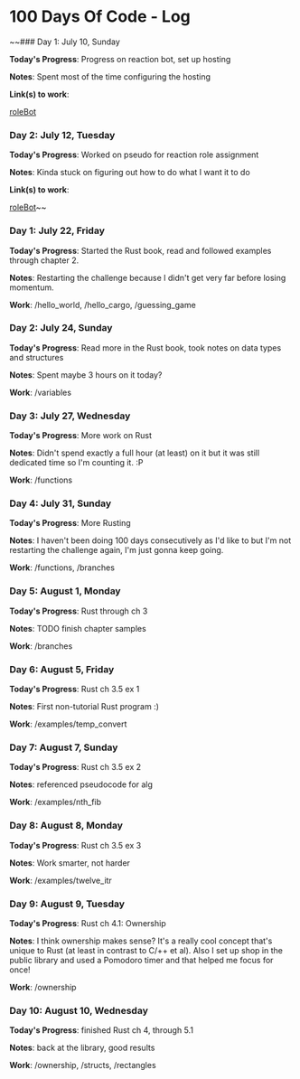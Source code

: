 # 100 Days Of Code - Log

[//]: # (### Template)

[//]: # (### Day 0: July 10, Sunday)

[//]: # ()
[//]: # (**Today's Progress**: )

[//]: # ()
[//]: # (**Notes**)

[//]: # ()
[//]: # (**Link&#40;s&#41; to work**)

[//]: # (1. [Find the Longest Word in a String]&#40;https://www.freecodecamp.com/challenges/find-the-longest-word-in-a-string&#41;)

~~### Day 1: July 10, Sunday

**Today's Progress**: Progress on reaction bot, set up hosting

**Notes**: Spent most of the time configuring the hosting

**Link(s) to work**:

[roleBot](https://github.com/stryker-e/roleBot)

### Day 2: July 12, Tuesday

**Today's Progress**: Worked on pseudo for reaction role assignment

**Notes**: Kinda stuck on figuring out how to do what I want it to do

**Link(s) to work**:

[roleBot](https://github.com/stryker-e/roleBot)~~

### Day 1: July 22, Friday

**Today's Progress**: Started the Rust book, read and followed examples through chapter 2.

**Notes**: Restarting the challenge because I didn't get very far before losing momentum.

**Work**: /hello_world, /hello_cargo, /guessing_game

### Day 2: July 24, Sunday

**Today's Progress**: Read more in the Rust book, took notes on data types and structures

**Notes**: Spent maybe 3 hours on it today?

**Work**: /variables

### Day 3: July 27, Wednesday

**Today's Progress**: More work on Rust

**Notes**: Didn't spend exactly a full hour (at least) on it but it was still dedicated time so I'm counting it. :P

**Work**: /functions

### Day 4: July 31, Sunday

**Today's Progress**: More Rusting

**Notes**: I haven't been doing 100 days consecutively as I'd like to but I'm not restarting the challenge again, I'm just gonna keep going.

**Work**: /functions, /branches

### Day 5: August 1, Monday

**Today's Progress**: Rust through ch 3

**Notes**: TODO finish chapter samples

**Work**: /branches

### Day 6: August 5, Friday

**Today's Progress**: Rust ch 3.5 ex 1

**Notes**: First non-tutorial Rust program :)

**Work**: /examples/temp_convert

### Day 7: August 7, Sunday

**Today's Progress**: Rust ch 3.5 ex 2

**Notes**: referenced pseudocode for alg

**Work**: /examples/nth_fib

### Day 8: August 8, Monday

**Today's Progress**: Rust ch 3.5 ex 3

**Notes**: Work smarter, not harder

**Work**: /examples/twelve_itr

### Day 9: August 9, Tuesday

**Today's Progress**: Rust ch 4.1: Ownership

**Notes**: I think ownership makes sense? It's a really cool concept that's unique to Rust (at least in contrast to C/++ et al). Also I set up shop in the public library and used a Pomodoro timer and that helped me focus for once!

**Work**: /ownership

### Day 10: August 10, Wednesday

**Today's Progress**: finished Rust ch 4, through 5.1

**Notes**: back at the library, good results

**Work**: /ownership, /structs, /rectangles


